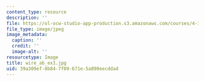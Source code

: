 ```yaml
---
content_type: resource
description: ''
file: https://ol-ocw-studio-app-production.s3.amazonaws.com/courses/4-111-introduction-to-architecture-environmental-design-spring-2014/39a309ef8b847f09671e5a890eecddad_wire_ab_ex1.jpg
file_type: image/jpeg
image_metadata:
  caption: ''
  credit: ''
  image-alt: ''
resourcetype: Image
title: wire_ab_ex1.jpg
uid: 39a309ef-8b84-7f09-671e-5a890eecddad
---
```


